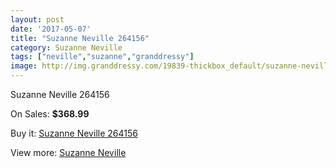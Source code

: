 ```yaml
---
layout: post
date: '2017-05-07'
title: "Suzanne Neville 264156"
category: Suzanne Neville
tags: ["neville","suzanne","granddressy"]
image: http://img.granddressy.com/19839-thickbox_default/suzanne-neville-264156.jpg
---
```

Suzanne Neville 264156

On Sales: **$368.99**
<a href="https://www.granddressy.com/en/suzanne-neville/18820-suzanne-neville-264156.html"><amp-img layout="responsive" width="600" height="600" src="//img.granddressy.com/19839-thickbox_default/suzanne-neville-264156.jpg" alt="Suzanne Neville 264156 0" /></a>

Buy it: [Suzanne Neville 264156](https://www.granddressy.com/en/suzanne-neville/18820-suzanne-neville-264156.html "Suzanne Neville 264156")

View more: [Suzanne Neville](https://www.granddressy.com/en/129-suzanne-neville "Suzanne Neville")